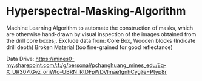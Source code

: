 # Hyperspectral-Masking-Algorithm
Machine Learning Algorithm to automate the construction of masks, which are otherwise hand-drawn by visual inspection of the images obtained from the drill core boxes;. Exclude data from: Core Box, Wooden blocks (Indicate drill depth) Broken Material (too fine-grained for good reflectance)


Data Drive: https://mines0-my.sharepoint.com/:f:/g/personal/pchanghuang_mines_edu/Eq-X_UR307tGvz_oriWto-UBRN_RtDFpWDVlmae1gnhCyg?e=Ptyp8r
